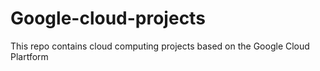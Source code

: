 # Google-cloud-projects
This repo contains cloud computing projects based on the Google Cloud Plartform 
